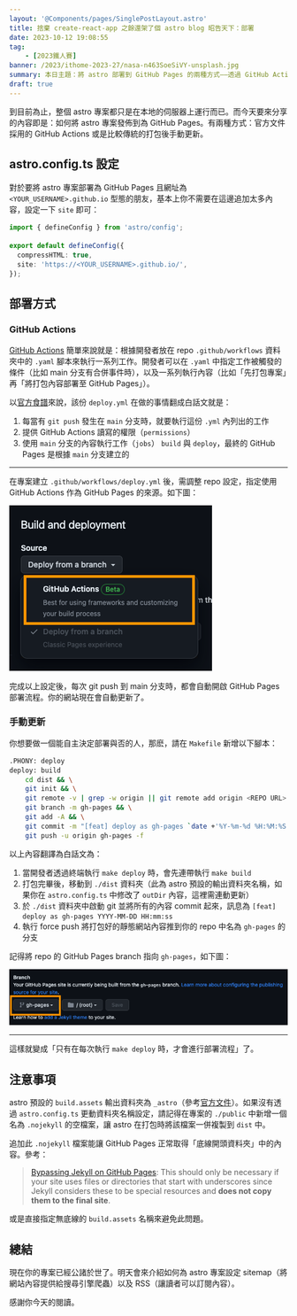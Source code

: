 ```yaml
---
layout: '@Components/pages/SinglePostLayout.astro'
title: 捨棄 create-react-app 之餘還架了個 astro blog 昭告天下：部署
date: 2023-10-12 19:08:55
tag:
	- [2023鐵人賽]
banner: /2023/ithome-2023-27/nasa-n463SoeSiVY-unsplash.jpg
summary: 本日主題：將 astro 部署到 GitHub Pages 的兩種方式——透過 GitHub Actions 或傳統的「打包後，手動更新」
draft: true
---
```


到目前為止，整個 astro 專案都只是在本地的伺服器上運行而已。而今天要來分享的內容即是：如何將 astro 專案發佈到為 GitHub Pages。有兩種方式：官方文件採用的 GitHub Actions 或是比較傳統的打包後手動更新。

## astro.config.ts 設定

對於要將 astro 專案部署為 GitHub Pages 且網址為 `<YOUR_USERNAME>.github.io` 型態的朋友，基本上你不需要在這邊追加太多內容，設定一下 `site` 即可：

```ts
import { defineConfig } from 'astro/config';

export default defineConfig({
  compressHTML: true,
  site: 'https://<YOUR_USERNAME>.github.io/',
});
```

## 部署方式

### GitHub Actions

[GitHub Actions](https://docs.github.com/en/actions/learn-github-actions/understanding-github-actions) 簡單來說就是：根據開發者放在 repo `.github/workflows` 資料夾中的 `.yaml` 腳本來執行一系列工作。開發者可以在 `.yaml` 中指定工作被觸發的條件（比如 main 分支有合併事件時），以及一系列執行內容（比如「先打包專案」再「將打包內容部署至 GitHub Pages」）。

以[官方食譜](https://docs.astro.build/en/guides/deploy/github/#how-to-deploy)來說，該份 `deploy.yml` 在做的事情翻成白話文就是：

1. 每當有 `git push` 發生在 `main` 分支時，就要執行這份 `.yml` 內列出的工作
2. 提供 GitHub Actions 讀寫的權限（`permissions`）
3. 使用 `main` 分支的內容執行工作（`jobs`） `build` 與 `deploy`，最終的 GitHub Pages 是根據 `main` 分支建立的

---

在專案建立 `.github/workflows/deploy.yml` 後，需調整 repo 設定，指定使用 GitHub Actions 作為 GitHub Pages 的來源。如下圖：

![source: GitHub Actions](/2023/ithome-2023-27/source-github-actions.png)

完成以上設定後，每次 git push 到 main 分支時，都會自動開啟 GitHub Pages 部署流程。你的網站現在會自動更新了。

### 手動更新

你想要做一個能自主決定部署與否的人，那麽，請在 `Makefile` 新增以下腳本：

```bash
.PHONY: deploy
deploy: build
	cd dist && \
	git init && \
	git remote -v | grep -w origin || git remote add origin <REPO URL> && \
	git branch -m gh-pages && \
	git add -A && \
	git commit -m "[feat] deploy as gh-pages `date +'%Y-%m-%d %H:%M:%S'`" && \
	git push -u origin gh-pages -f
```

以上內容翻譯為白話文為：

1. 當開發者透過終端執行 `make deploy` 時，會先連帶執行 `make build`
2. 打包完畢後，移動到 `./dist` 資料夾（此為 astro 預設的輸出資料夾名稱，如果你在 `astro.config.ts` 中修改了 `outDir` 內容，這裡需連動更新）
3. 於 `./dist` 資料夾中啟動 git 並將所有的內容 commit 起來，訊息為 `[feat] deploy as gh-pages YYYY-MM-DD HH:mm:ss`
4. 執行 force push 將打包好的靜態網站內容推到你的 repo 中名為 `gh-pages` 的分支

記得將 repo 的 GitHub Pages branch 指向 `gh-pages`，如下圖：

![select GitHub Pages branch](/2023/ithome-2023-27/github-pages-branch.png)

---

這樣就變成「只有在每次執行 `make deploy` 時，才會進行部署流程」了。

## 注意事項

astro 預設的 `build.assets` 輸出資料夾為 `_astro`（參考[官方文件](https://docs.astro.build/en/reference/configuration-reference/#buildassets)）。如果沒有透過 `astro.config.ts` 更動資料夾名稱設定，請記得在專案的 `./public` 中新增一個名為 `.nojekyll` 的空檔案，讓 astro 在打包時將該檔案一併複製到 `dist` 中。

追加此 `.nojekyll` 檔案能讓 GitHub Pages 正常取得「底線開頭資料夾」中的內容。參考：

> [Bypassing Jekyll on GitHub Pages](https://github.blog/2009-12-29-bypassing-jekyll-on-github-pages/): This should only be necessary if your site uses files or directories that start with underscores since Jekyll considers these to be special resources and **does not copy them to the final site**.

或是直接指定無底線的 `build.assets` 名稱來避免此問題。

## 總結

現在你的專案已經公諸於世了。明天會來介紹如何為 astro 專案設定 sitemap（將網站內容提供給搜尋引擎爬蟲）以及 RSS（讓讀者可以訂閱內容）。

感謝你今天的閱讀。
